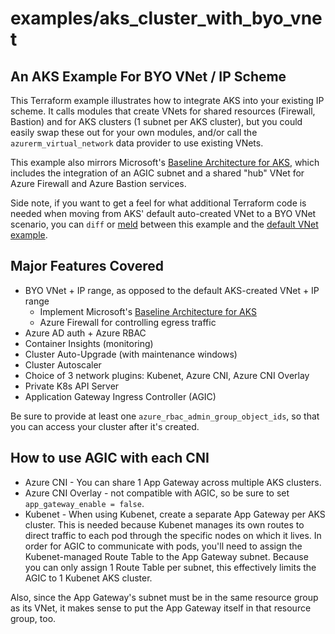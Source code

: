 # examples/aks_cluster_with_byo_vnet

## An AKS Example For BYO VNet / IP Scheme

This Terraform example illustrates how to integrate AKS into your existing IP scheme. It calls modules that create VNets for shared resources (Firewall, Bastion) and for AKS clusters (1 subnet per AKS cluster), but you could easily swap these out for your own modules, and/or call the `azurerm_virtual_network` data provider to use existing VNets.

This example also mirrors Microsoft's [Baseline Architecture for AKS](https://learn.microsoft.com/en-us/azure/architecture/reference-architectures/containers/aks/baseline-aks), which includes the integration of an AGIC subnet and a shared "hub" VNet for Azure Firewall and Azure Bastion services.

Side note, if you want to get a feel for what additional Terraform code is needed when moving from AKS' default auto-created VNet to a BYO VNet scenario, you can `diff` or [meld](https://meld.app/) between this example and the [default VNet example](/examples/aks_cluster_with_default_vnet).

## Major Features Covered

- BYO VNet + IP range, as opposed to the default AKS-created VNet + IP range
  - Implement Microsoft's [Baseline Architecture for AKS](https://learn.microsoft.com/en-us/azure/architecture/reference-architectures/containers/aks/baseline-aks)
  - Azure Firewall for controlling egress traffic
- Azure AD auth + Azure RBAC
- Container Insights (monitoring)
- Cluster Auto-Upgrade (with maintenance windows)
- Cluster Autoscaler
- Choice of 3 network plugins: Kubenet, Azure CNI, Azure CNI Overlay
- Private K8s API Server
- Application Gateway Ingress Controller (AGIC)

Be sure to provide at least one `azure_rbac_admin_group_object_ids`, so that you can access your cluster after it's created.

## How to use AGIC with each CNI

- Azure CNI - You can share 1 App Gateway across multiple AKS clusters.
- Azure CNI Overlay - not compatible with AGIC, so be sure to set `app_gateway_enable = false`.
- Kubenet - When using Kubenet, create a separate App Gateway per AKS cluster. This is needed because Kubenet manages its own routes to direct traffic to each pod through the specific nodes on which it lives. In order for AGIC to communicate with pods, you'll need to assign the Kubenet-managed Route Table to the App Gateway subnet. Because you can only assign 1 Route Table per subnet, this effectively limits the AGIC to 1 Kubenet AKS cluster.

Also, since the App Gateway's subnet must be in the same resource group as its VNet, it makes sense to put the App Gateway itself in that resource group, too.
